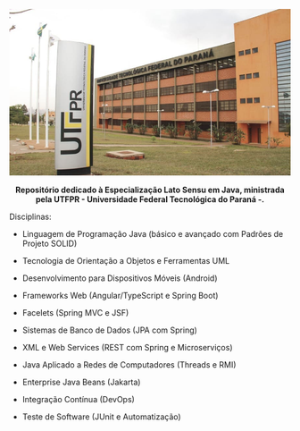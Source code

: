 <p align="center">
  <img src="./Capa.png" alt="Texto Alternativo">
</p>

<p align="center">
  <strong>Repositório dedicado à Especialização Lato Sensu em Java, ministrada pela UTFPR - Universidade Federal Tecnológica do Paraná -.</strong>
</p>

Disciplinas:

- Linguagem de Programação Java (básico e avançado com Padrões de Projeto SOLID)

- Tecnologia de Orientação a Objetos e Ferramentas UML

- Desenvolvimento para Dispositivos Móveis (Android)

- Frameworks Web (Angular/TypeScript e Spring Boot)

- Facelets (Spring MVC e JSF)

- Sistemas de Banco de Dados (JPA com Spring)

- XML e Web Services (REST com Spring e Microserviços)

- Java Aplicado a Redes de Computadores (Threads e RMI)

- Enterprise Java Beans (Jakarta)

- Integração Contínua (DevOps)
- Teste de Software (JUnit e Automatização)

